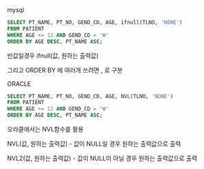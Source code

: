 



mysql

```sql
SELECT PT_NAME, PT_NO, GEND_CD, AGE, ifnull(TLNO, 'NONE')
FROM PATIENT
WHERE AGE <= 12 AND GEND_CD = 'W'
ORDER BY AGE DESC, PT_NAME ASC;
```

빈값일경우 ifnull(값, 원하는 출력값)

그리고 ORDER BY 에 여러개 쓰려면 , 로 구분



ORACLE

```sql
SELECT PT_NAME, PT_NO, GEND_CD, AGE, NVL(TLNO, 'NONE')
FROM PATIENT
WHERE AGE <= 12 AND GEND_CD = 'W'
ORDER BY AGE DESC, PT_NAME ASC;
```

오라클에서는 NVL함수를 활용

NVL(값, 원하는 출력값) - 값이 NULL일 경우 원하는 출력값으로 출력

NVL2(값, 원하는 출력값) - 값이 NULL이 아닐 경우 원하는 출력값으로 출력